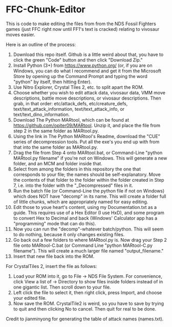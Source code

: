 # FFC-Chunk-Editor
This is code to make editing the files from from the NDS Fossil Fighters games (just FFC right now until FF1's text is cracked) relating to vivosaur moves easier.

Here is an outline of the process:

1. Download this repo itself. Github is a little weird about that, you have to click the green "Code" button and then click "Download Zip."
2. Install Python (3+) from https://www.python.org/ (or, if you are on Windows, you can do what I recommend and get it from the Microsoft Store by opening up the Command
Prompt and typing the word "python" by itself, then hitting Enter).
3. Use Nitro Explorer, Crystal Tiles 2, etc. to split apart the ROM.
4. Choose whether you wish to edit attack data, vivosaur data, VMM move descriptions, battle move descriptions, or vivosaur descriptions. Then grab, in that order:
etc/attack_defs, etc/creature_defs, text/text_attack_information, text/text_attack_info, or text/text_dino_information.
5. Download The Python MARtool, which can be found at https://github.com/opiter09/MARtool. Unzip it, and place the file from step 2 in the same folder as MARtool.py.
6. Using the link in The Python MARtool's Readme, download the "CUE" series of decompression tools. Put all the exe's you end up with from that into the same folder as MARtool.py.
7. Drag the file from Step 4 onto MARtool.bat, or Command-Line "python MARtool.py filename" if you're not on Windows. This will generate a new folder, and an MCM and folder inside that.
8. Select from among the folders in this repository the one that corresponds to your file; the names should be self-explanatory. Move the contents of that folder to the folder within
the folder created in Step 7, i.e. into the folder with the "_Decompressed" files in it.
9. Run the batch file (or Command-Line the python file if not on Windows) which does NOT have "decomp" in its name. This will create a folder full of little chunks, which are
appropriately named for easy editing.
10. Edit those to youe heart's content, using my Documentation.txt as a guide. This requires use of a Hex Editor (I use HxD), and some program to convert Hex to Decimal and back (Windows'
Calculator app has a "programming" mode that can do this).
11. Now you can run the "decomp"-whatever batch/python. This will seem to do nothing, because it only changes existing files.
12. Go back out a few folders to where MARtool.py is. Now drag your Step 2 file onto MARtool-C.bat (or Command Line "python MARtool-C.py filename"). This will create a much larger file
named "output_filename."
13. Insert that new file back into the ROM.

For CrystalTiles 2, insert the file as follows:
1. Load your ROM into it, go to File -> NDS File System. For convenience, click View a list of -> Directory to show files inside folders instead of in one
gigantic list. Then scroll down to your file.
12. Left click the file to select it, then right click, press Import, and choose your edited file.
3. Now save the ROM. CrystalTile2 is weird, so you have to save by trying to quit and then clicking No to cancel. Then quit for real to be done.

Credit to jianminyong for generating the table of attack names (names.txt).
